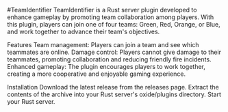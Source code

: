 #TeamIdentifier
TeamIdentifier is a Rust server plugin developed to enhance gameplay by promoting team collaboration among players. With this plugin, players can join one of four teams: Green, Red, Orange, or Blue, and work together to advance their team's objectives.

Features
Team management: Players can join a team and see which teammates are online.
Damage control: Players cannot give damage to their teammates, promoting collaboration and reducing friendly fire incidents.
Enhanced gameplay: The plugin encourages players to work together, creating a more cooperative and enjoyable gaming experience.

Installation
Download the latest release from the releases page.
Extract the contents of the archive into your Rust server's oxide/plugins directory.
Start your Rust server.
